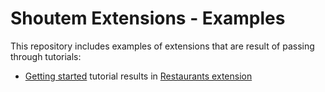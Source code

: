 # Shoutem Extensions - Examples

This repository includes examples of extensions that are result of passing through tutorials:

- [Getting started](http://shoutem.github.io/docs/extensions/getting-started/introduction) tutorial results in [Restaurants extension](restaurants-getting-started)